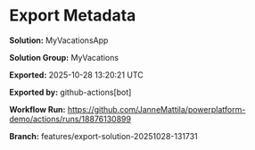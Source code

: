 # Export Metadata

**Solution:** MyVacationsApp

**Solution Group:** MyVacations

**Exported:** 2025-10-28 13:20:21 UTC

**Exported by:** github-actions[bot]

**Workflow Run:** https://github.com/JanneMattila/powerplatform-demo/actions/runs/18876130899

**Branch:** features/export-solution-20251028-131731
